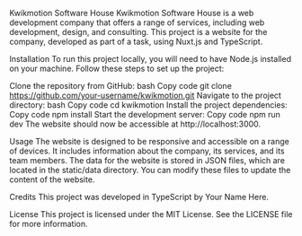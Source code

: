 Kwikmotion Software House
Kwikmotion Software House is a web development company that offers a range of services, including web development, design, and consulting. This project is a website for the company, developed as part of a task, using Nuxt.js and TypeScript.

Installation
To run this project locally, you will need to have Node.js installed on your machine. Follow these steps to set up the project:

Clone the repository from GitHub:
bash
Copy code
git clone https://github.com/your-username/kwikmotion.git
Navigate to the project directory:
bash
Copy code
cd kwikmotion
Install the project dependencies:
Copy code
npm install
Start the development server:
Copy code
npm run dev
The website should now be accessible at http://localhost:3000.

Usage
The website is designed to be responsive and accessible on a range of devices. It includes information about the company, its services, and its team members. The data for the website is stored in JSON files, which are located in the static/data directory. You can modify these files to update the content of the website.

Credits
This project was developed in TypeScript by Your Name Here.

License
This project is licensed under the MIT License. See the LICENSE file for more information.